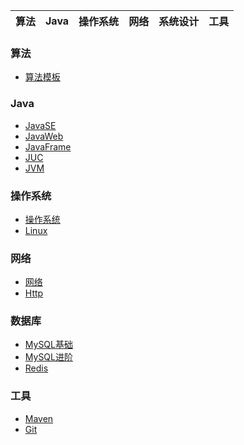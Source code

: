 | 算法 | Java | 操作系统 | 网络 | 系统设计 | 工具 |
| --- | --- | --- | --- | --- | --- |

### 算法

* [算法模板](https://gitee.com/WananRd/cs-study/blob/master/notes/Algorithms)
### Java
* [JavaSE](https://gitee.com/WananRd/cs-study/blob/master/notes/Java/JavaSE.md)
* [JavaWeb](https://gitee.com/WananRd/cs-study/blob/master/notes/Java/JavaWeb.md)
* [JavaFrame](https://gitee.com/WananRd/cs-study/blob/master/notes/Java/JavaFrame.md)
* [JUC](https://gitee.com/WananRd/cs-study/blob/master/notes/Java/JUC.md)
* [JVM](https://gitee.com/WananRd/cs-study/blob/master/notes/Java/JVM.md)

### 操作系统
* [操作系统](https://gitee.com/WananRd/cs-study/blob/master/notes/OS/OS.md)
* [Linux](https://gitee.com/WananRd/cs-study/blob/master/notes/OS/Linux.md)

### 网络
* [网络](https://gitee.com/WananRd/cs-study/blob/master/notes/netWork/Network.md)
* [Http](https://gitee.com/WananRd/cs-study/blob/master/notes/netWork/Http.md)

### 数据库

* [MySQL基础](https://gitee.com/WananRd/cs-study/blob/master/notes/Database/MySQLBase.md)
* [MySQL进阶](https://gitee.com/WananRd/cs-study/blob/master/notes/Database/MySQL.md)
* [Redis](https://gitee.com/WananRd/cs-study/blob/master/notes/Database/Redis.md)

### 工具

* [Maven](https://gitee.com/WananRd/cs-study/blob/master/notes/Tools/Maven.md)
* [Git](https://gitee.com/WananRd/cs-study/blob/master/notes/Tools/Git.md)